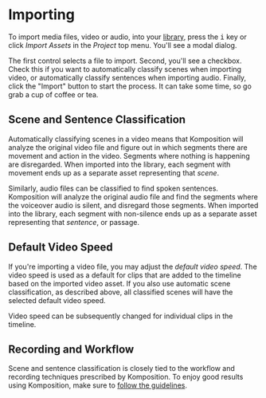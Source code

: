 # Importing

To import media files, video or audio, into your [library](library.md), press
the <kbd>i</kbd> key or click _Import Assets_ in the _Project_ top menu. You'll
see a modal dialog.

The first control selects a file to import. Second, you'll see a checkbox.
Check this if you want to automatically classify scenes when importing video,
or automatically classify sentences when importing audio. Finally, click
the "Import" button to start the process. It can take some time, so go grab
a cup of coffee or tea.

## Scene and Sentence Classification

Automatically classifying scenes in a video means that Komposition will
analyze the original video file and figure out in which segments there are
movement and action in the video. Segments where nothing is happening are
disregarded. When imported into the library, each segment with movement ends
up as a separate asset representing that _scene_.

Similarly, audio files can be classified to find spoken sentences.
Komposition will analyze the original audio file and find the segments where
the voiceover audio is silent, and disregard those segments. When imported
into the library, each segment with non-silence ends up as a separate asset
representing that _sentence_, or passage.

## Default Video Speed

If you're importing a video file, you may adjust the _default video
speed_.  The video speed is used as a default for clips that are added
to the timeline based on the imported video asset. If you also use
automatic scene classification, as described above, all classified scenes
will have the selected default video speed.

Video speed can be subsequently changed for individual clips in the
timeline.

## Recording and Workflow

Scene and sentence classification is closely tied to the workflow and
recording techniques prescribed by Komposition. To enjoy good results using
Komposition, make sure to [follow the guidelines](../workflow.md).
